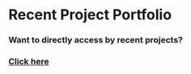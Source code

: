 # Recent Project Portfolio
### Want to directly access by recent projects?
### [Click here](https://sagar-sharma-7.github.io/Recent-Project-Portfolio/)

